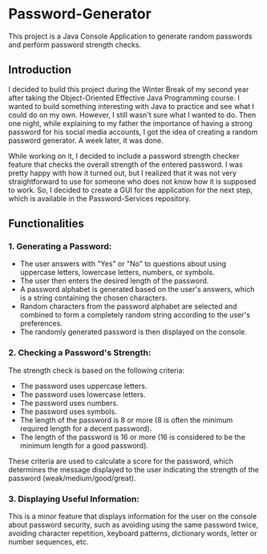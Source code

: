 # Password-Generator

This project is a Java Console Application to generate random passwords and perform password strength checks.

## Introduction

I decided to build this project during the Winter Break of my second year after taking the Object-Oriented Effective Java Programming course. I wanted to build something interesting with Java to practice and see what I could do on my own. However, I still wasn't sure what I wanted to do. Then one night, while explaining to my father the importance of having a strong password for his social media accounts, I got the idea of creating a random password generator. A week later, it was done. 

While working on it, I decided to include a password strength checker feature that checks the overall strength of the entered password. I was pretty happy with how it turned out, but I realized that it was not very straightforward to use for someone who does not know how it is supposed to work. So, I decided to create a GUI for the application for the next step, which is available in the Password-Services repository.

## Functionalities

### 1. Generating a Password:

- The user answers with "Yes" or "No" to questions about using uppercase letters, lowercase letters, numbers, or symbols.
- The user then enters the desired length of the password.
- A password alphabet is generated based on the user's answers, which is a string containing the chosen characters.
- Random characters from the password alphabet are selected and combined to form a completely random string according to the user's preferences.
- The randomly generated password is then displayed on the console.

### 2. Checking a Password's Strength:

The strength check is based on the following criteria:
- The password uses uppercase letters.
- The password uses lowercase letters.
- The password uses numbers.
- The password uses symbols.
- The length of the password is 8 or more (8 is often the minimum required length for a decent password).
- The length of the password is 16 or more (16 is considered to be the minimum length for a good password).

These criteria are used to calculate a score for the password, which determines the message displayed to the user indicating the strength of the password (weak/medium/good/great).

### 3. Displaying Useful Information:

This is a minor feature that displays information for the user on the console about password security, such as avoiding using the same password twice, avoiding character repetition, keyboard patterns, dictionary words, letter or number sequences, etc.
